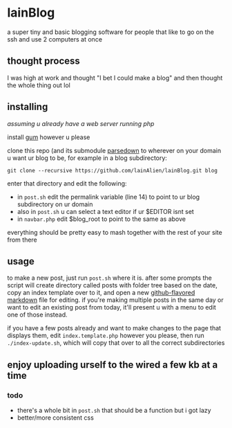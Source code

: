 # lainBlog
a super tiny and basic blogging software for people that like to go on the ssh and use 2 computers at once

## thought process
I was high at work and thought "I bet I could make a blog" and then thought the whole thing out lol

## installing
*assuming u already have a web server running php*

install [gum](https://github.com/charmbracelet/gum) however u please

clone this repo (and its submodule [parsedown](https://github.com/erusev/parsedown) to wherever on your domain u want ur blog to be, for example in a blog subdirectory:
```
git clone --recursive https://github.com/lainAlien/lainBlog.git blog
```
enter that directory and edit the following:
* in `post.sh` edit the permalink variable (line 14) to point to ur blog subdirectory on ur domain
* also in `post.sh` u can select a text editor if ur $EDITOR isnt set
* in `navbar.php` edit $blog_root to point to the same as above

everything should be pretty easy to mash together with the rest of your site from there

## usage
to make a new post, just run `post.sh` where it is. after some prompts the script will create directory called posts with folder tree based on the date, copy an index template over to it, and open a new [github-flavored markdown](https://docs.github.com/en/get-started/writing-on-github/getting-started-with-writing-and-formatting-on-github/basic-writing-and-formatting-syntax) file for editing. if you're making multiple posts in the same day or want to edit an existing post from today, it'll present u with a menu to edit one of those instead.

if you have a few posts already and want to make changes to the page that displays them, edit `index.template.php` however you please, then run `./index-update.sh`, which will copy that over to all the correct subdirectories

## enjoy uploading urself to the wired a few kb at a time

### todo
* there's a whole bit in `post.sh` that should be a function but i got lazy
* better/more consistent css
